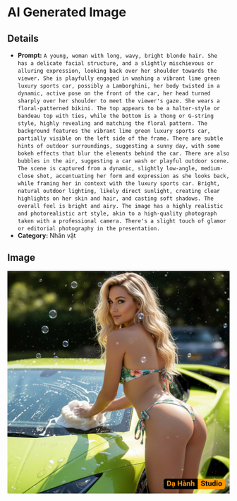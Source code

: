 # AI Generated Image

## Details
- **Prompt:** `A young, woman with long, wavy, bright blonde hair. She has a delicate facial structure, and a slightly mischievous or alluring expression, looking back over her shoulder towards the viewer. She is playfully engaged in washing a vibrant lime green luxury sports car, possibly a Lamborghini, her body twisted in a dynamic, active pose on the front of the car, her head turned sharply over her shoulder to meet the viewer's gaze. She wears a floral-patterned bikini. The top appears to be a halter-style or bandeau top with ties, while the bottom is a thong or G-string style, highly revealing and matching the floral pattern. The background features the vibrant lime green luxury sports car, partially visible on the left side of the frame. There are subtle hints of outdoor surroundings, suggesting a sunny day, with some bokeh effects that blur the elements behind the car. There are also bubbles in the air, suggesting a car wash or playful outdoor scene. The scene is captured from a dynamic, slightly low-angle, medium-close shot, accentuating her form and expression as she looks back, while framing her in context with the luxury sports car. Bright, natural outdoor lighting, likely direct sunlight, creating clear highlights on her skin and hair, and casting soft shadows. The overall feel is bright and airy. The image has a highly realistic and photorealistic art style, akin to a high-quality photograph taken with a professional camera. There's a slight touch of glamor or editorial photography in the presentation.`
- **Category:** Nhân vật


## Image
![AI Generated Image](./image-2025-10-18T00-26-17-893Z-47ey3.png)